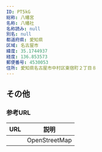 ```yaml
---
ID: PT5kG
総称: 八幡宮
名称: 八幡社
名称読み: null
別名: null
都道府県: 愛知県
区域: 名古屋市
緯度: 35.1744937
経度: 136.853573
郵便番号: 4530053
住所: 愛知県名古屋市中村区東宿町２丁目８
---
```


## その他

### 参考URL

| URL | 説明          |
| --- | ------------- |
|     | OpenStreetMap |
